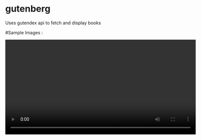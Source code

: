 # gutenberg

Uses gutendex api to fetch and display books



#Sample Images :

<video src="/github resources/gutenberg.mp4" width="600">  

<img src="/github resources/gutenber_4.png" width="200" height="400">   <img src="/github resources/gutenberg_2.png" width="200" height="400"> 

<img src="/github resources/gutenberg_3.png" width="200" height="400">   <img src="/github resources/gutenberg_5.png" width="200" height="400"> 

<img src="/github resources/gutenberg_6.png" width="200" height="400">   <img src="/github resources/gutueberg_1.png" width="200" height="400"> 

